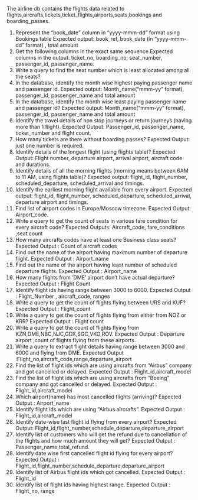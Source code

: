 The airline db contains the flights data related to flights,aircrafts,tickets,ticket_flights,airports,seats,bookings and boarding_passes.

1.	Represent the “book_date” column in “yyyy-mmm-dd” format using Bookings table Expected output: book_ref, book_date (in “yyyy-mmm-dd” format) , total amount 
2.	Get the following columns in the exact same sequence.Expected columns in the output: ticket_no, boarding_no, seat_number, passenger_id, passenger_name.
3.	Write a query to find the seat number which is least allocated among all the seats?
4.	In the database, identify the month wise highest paying passenger name and passenger id. Expected output: Month_name(“mmm-yy” format), passenger_id, passenger_name and total amount
5.	In the database, identify the month wise least paying passenger name and passenger id? Expected output: Month_name(“mmm-yy” format), passenger_id, passenger_name and total amount
6.	Identify the travel details of non stop journeys  or return journeys (having more than 1 flight). Expected Output: Passenger_id, passenger_name, ticket_number and flight count.
7.	How many tickets are there without boarding passes? Expected Output: just one number is required.
8.	Identify details of the longest flight (using flights table)? Expected Output: Flight number, departure airport, arrival airport, aircraft code and durations.
9.	Identify details of all the morning flights (morning means between 6AM to 11 AM, using flights table)? Expected output: flight_id, flight_number, scheduled_departure, scheduled_arrival and timings.
10.	Identify the earliest morning flight available from every airport. Expected output: flight_id, flight_number, scheduled_departure, scheduled_arrival, departure airport and timings.
11.	Find list of airport codes in Europe/Moscow timezone. Expected Output:  Airport_code.
12.	Write a query to get the count of seats in various fare condition for every aircraft code? Expected Outputs: Aircraft_code, fare_conditions ,seat count
13.	How many aircrafts codes have at least one Business class seats? Expected Output : Count of aircraft codes
14.	Find out the name of the airport having maximum number of departure flight. Expected Output : Airport_name
15.	Find out the name of the airport having least number of scheduled departure flights. Expected Output : Airport_name
16.	How many flights from ‘DME’ airport don’t have actual departure? Expected Output : Flight Count
17.	Identify flight ids having range between 3000 to 6000. Expected Output : Flight_Number , aircraft_code, ranges
18.	Write a query to get the count of flights flying between URS and KUF? Expected Output : Flight_count
19.	Write a query to get the count of flights flying from either from NOZ or KRR? Expected Output : Flight count
20.	Write a query to get the count of flights flying from KZN,DME,NBC,NJC,GDX,SGC,VKO,ROV. Expected Output : Departure airport ,count of flights flying from these   airports.
21.	Write a query to extract flight details having range between 3000 and 6000 and flying from DME. Expected Output :Flight_no,aircraft_code,range,departure_airport
22.	Find the list of flight ids which are using aircrafts from “Airbus” company and got cancelled or delayed. Expected Output : Flight_id,aircraft_model
23.	Find the list of flight ids which are using aircrafts from “Boeing” company and got cancelled or delayed. Expected Output : Flight_id,aircraft_model
24.	Which airport(name) has most cancelled flights (arriving)? Expected Output : Airport_name
25.	Identify flight ids which are using “Airbus aircrafts”. Expected Output : Flight_id,aircraft_model
26.	Identify date-wise last flight id flying from every airport? Expected Output: Flight_id,flight_number,schedule_departure,departure_airport
27.	Identify list of customers who will get the refund due to cancellation of the flights and how much amount they will get? Expected Output : Passenger_name,total_refund.
28.	Identify date wise first cancelled flight id flying for every airport? Expected Output : Flight_id,flight_number,schedule_departure,departure_airport
29.	Identify list of Airbus flight ids which got cancelled. Expected Output : Flight_id
30.	Identify list of flight ids having highest range. Expected Output : Flight_no, range







    





















